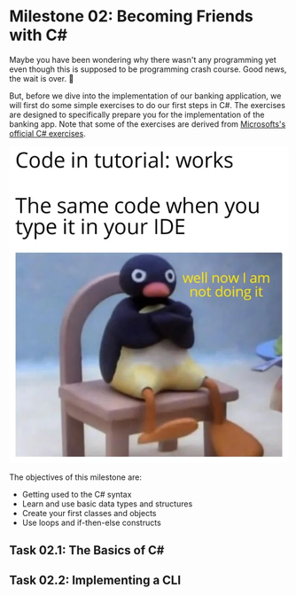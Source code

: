 # Milestone 02: Becoming Friends with C#

Maybe you have been wondering why there wasn't any programming yet even though this is supposed to be programming crash course. Good news, the wait is over. 🥳

But, before we dive into the implementation of our banking application, we will first do some simple exercises to do our first steps in C#. The exercises are designed to specifically prepare you for the implementation of the banking app. Note that some of the exercises are derived from [Microsofts's official C# exercises](https://learn.microsoft.com/en-us/dotnet/csharp/).

![Tutorial versus IDE](../pictures/tutorial_versus_ide.webp)

The objectives of this milestone are:

- Getting used to the C# syntax
- Learn and use basic data types and structures
- Create your first classes and objects
- Use loops and if-then-else constructs

## Task 02.1: The Basics of C# 



## Task 02.2: Implementing a CLI

